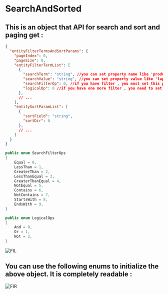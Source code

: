 # SearchAndSorted

## This is an object that API for search and sort and paging get :

```json
{
  "entityFilterTermsAndSortParams": {
    "pageIndex": 0,
    "pageSize": 0,
    "entityFilterTermList": [
      {
        "searchTerm": "string", //you can set property name like 'productName' or nameof(productName) .
        "searchValue": "string", //you can set property value like 'laptop lenovo ideapad 3' .
        "searchFilterOp": 0, //if you have filter , you must set this param for use in query dataBase and your can use 'LogicalOps' enum for set .
        "logicalOp": 0 //if you have one more filter , you need to set this param and your can use 'SearchFilterOps' enum for set .
      },
      // ...
    ],
    "entitySortParamList": [
      {
        "sortField": "string",
        "sortDir": 0
      },
      // ...
    ]
  }
}
```


``` csharp
public enum SearchFilterOps
{
    Equal = 0,
    LessThan = 1,
    GreaterThan = 2,
    LessThanEqual = 3,
    GreaterThanEqual = 4,
    NotEqual = 5,
    Contains = 6,
    NotContains = 7,
    StartsWith = 8,
    EndsWith = 9,
}

public enum LogicalOps
{
    And = 0,
    Or = 1,
    Not = 2,
}
```






![FIL](https://user-images.githubusercontent.com/45731341/223094619-df869664-d6ff-4ddd-a550-f0715a10a5f7.png)


## You can use the following enums to initialize the above object. It is completely readable :

![FIR](https://user-images.githubusercontent.com/45731341/223094807-b829ea46-9434-4790-bb56-108a7d2cbc1b.png)

